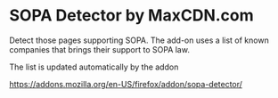 # SOPA Detector by MaxCDN.com

Detect those pages supporting SOPA.
The add-on uses a list of known companies that brings their support to SOPA law.

The list is updated automatically by the addon

https://addons.mozilla.org/en-US/firefox/addon/sopa-detector/
